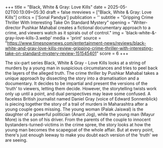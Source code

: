 +++
title = "Black, White & Gray: Love Kills"
date = 2025-05-02T00:13:09+05:30
draft = false
mreviews = ["Black, White & Gray: Love Kills"]
critics = ['Sonal Pandya']
publication = ''
subtitle = "Gripping Crime Thriller With Interesting Take On Standard Mystery"
opening = "Writer-director Pushkar Mahabal creates a fictional documentary approach to a crime, and viewers watch as it spirals out of control."
img = 'black-white-&-gray-love-kills-3.webp'
media = 'print'
source = "https://www.timesnownews.com/entertainment-news/reviews/black-white-and-gray-love-kills-review-gripping-crime-thriller-with-interesting-take-on-standard-mystery-review-151545401"
score = 6
+++

The six-part series Black, White & Gray - Love Kills looks at a string of murders by a young man in suspicious circumstances and tries to peel back the layers of the alleged truth. The crime thriller by Pushkar Mahabal takes a unique approach by dissecting the story into a dramatisation and a documentary. It decides to be impartial and present the versions of the 'truth' to viewers, letting them decide. However, the storytelling twists work only up until a point, and dual perspectives may leave some confused. A faceless British journalist named Daniel Gray (voice of Edward Sonnenblick) is piecing together the story of a trail of murders in Maharashtra after a young couple goes missing. The young woman (Palak Jaiswal) is the daughter of a powerful politician (Anant Jog), while the young man (Mayur More) is the son of his driver. From the parents of the couple to innocent bystanders-turned-victims in the crime spree, the story looks at how the young man becomes the scapegoat of the whole affair. But at every point, there's just enough leeway to make you doubt each version of the 'truth' we are seeing.
